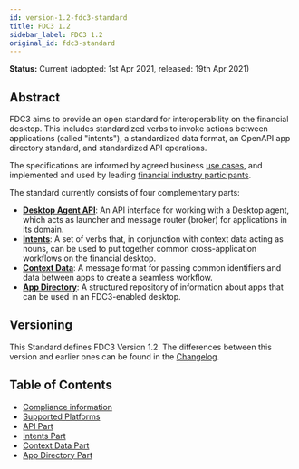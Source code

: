 ```yaml
---
id: version-1.2-fdc3-standard
title: FDC3 1.2
sidebar_label: FDC3 1.2
original_id: fdc3-standard
---
```


**Status:** Current
(adopted: 1st Apr 2021, released: 19th Apr 2021)

## Abstract
FDC3 aims to provide an open standard for interoperability on the financial desktop. This includes standardized verbs to invoke actions between applications (called "intents"), a standardized data format, an OpenAPI app directory standard, and standardized API operations.

The specifications are informed by agreed business [use cases](use-cases/overview), and implemented and used by leading [financial industry participants](../../users).

The standard currently consists of four complementary parts:
- **[Desktop Agent API](api/spec)**: An API interface for working with a Desktop agent, which acts as launcher and message router (broker) for applications in its domain. 
- **[Intents](intents/spec)**: A set of verbs that, in conjunction with context data acting as nouns, can be used to put together common cross-application workflows on the financial desktop.
- **[Context Data](context/spec)**: A message format for passing common identifiers and data between apps to create a seamless workflow.
- **[App Directory](app-directory/spec)**: A structured repository of information about apps that can be used in an FDC3-enabled desktop.

## Versioning
This Standard defines FDC3 Version 1.2. The differences between this version and earlier ones can be found in the [Changelog](https://github.com/finos/FDC3/blob/master/CHANGELOG.md). 

## Table of Contents
- [Compliance information](fdc3-compliance)
- [Supported Platforms](supported-platforms)
- [API Part](api/spec)
- [Intents Part](intents/spec)
- [Context Data Part](context/spec)
- [App Directory Part ](app-directory/spec)


